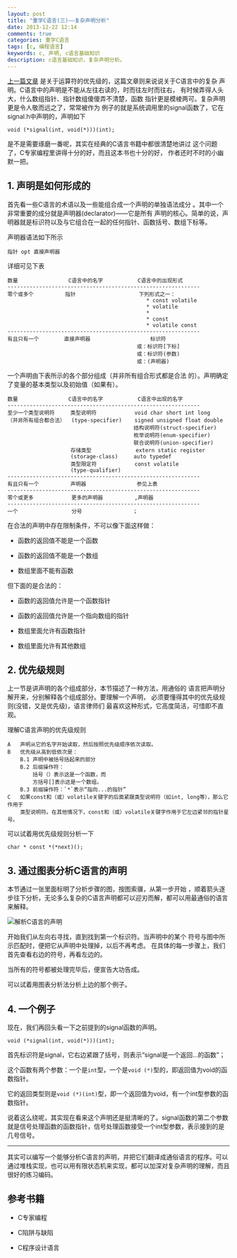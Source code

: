 ```yaml
---
layout: post
title: "重学C语言(三)——复杂声明分析"
date: 2013-12-22 12:14
comments: true
categories: 重学C语言
tags: [c, 编程语言]
keywords: c, 声明, c语言基础知识
description: c语言基础知识，复杂声明分析。
---
```

[上一篇文章](http://812lcl.github.io/blog/2013/12/21/zhong-xue-cyu-yan-er-yun-suan-fu-you-xian-ji-yu-ji-suan-shun-xu/)
是关于运算符的优先级的，这篇文章则来说说关于C语言中的复杂
声明。C语言中的声明是不能从左往右读的，时而往左时而往右，
有时候弄得人头大，什么数组指针、指针数组傻傻弄不清楚，函数
指针更是模棱两可。复杂声明更是令人敬而远之了，常常被作为
例子的就是系统调用里的signal函数了，它在signal.h中声明的，声明如下

    void (*signal(int, void(*)))(int);

是不是需要琢磨一番呢，其实在经典的C语言书籍中都很清楚地讲过
这个问题了，C专家编程里讲得十分的好，而且这本书也十分的好，
作者还时不时的小幽默一把。
<!--more-->
## 1. 声明是如何形成的
首先看一些C语言的术语以及一些能组合成一个声明的单独语法成分
。其中一个非常重要的成分就是声明器(declarator)——它是所有
声明的核心。简单的说，声明器就是标识符以及与它组合在一起的任何指针、函数括号、数组下标等。

声明器语法如下所示

    指针 opt 直接声明器

详细可见下表

    数量                C语言中的名字           C语言中的出现形式
    -------------------------------------------------------------
    零个或多个          指针                    下列形式之一：
                                                * const volatile
                                                * volatile
                                                *
                                                * const
                                                * volatile const
    -------------------------------------------------------------
    有且只有一个        直接声明器                   标识符
                                             或：标识符[下标]
                                             或：标识符(参数)
                                             或：(声明器)

一个声明由下表所示的各个部分组成（并非所有组合形式都是合法
的）。声明确定了变量的基本类型以及初始值（如果有）。

    数量                C语言中的名字           C语言中出现的名字
    -------------------------------------------------------------
    至少一个类型说明符     类型说明符            void char short int long
    （并非所有组合都合法）  (type-specifier)    signed unsigned float double
                                            结构说明符(struct-specifier)
                                            枚举说明符(enum-specifier)
                                            联合说明符(union-specifier)
                        存储类型              extern static register
                        (storage-class)     auto typedef
                        类型限定符            const volatile
                        (type-qualifier)
    -------------------------------------------------------------
    有且只有一个          声明器                参见上表
    -------------------------------------------------------------
    零个或更多            更多的声明器          ,声明器
    -------------------------------------------------------------
    一个                 分号                ；

在合法的声明中存在限制条件，不可以像下面这样做：

- 函数的返回值不能是一个函数

- 函数的返回值不能是一个数组

- 数组里面不能有函数

但下面的是合法的：

- 函数的返回值允许是一个函数指针

- 函数的返回值允许是一个指向数组的指针

- 数组里面允许有函数指针

- 数组里面允许有其他数组

## 2. 优先级规则
上一节是讲声明的各个组成部分，本节描述了一种方法，用通俗的
语言把声明分解开来，分别解释各个组成部分。要理解一个声明，
必须要懂得其中的优先级规则(没错，又是优先级)，语言律师们
最喜欢这种形式，它高度简洁，可惜即不直观。

理解C语言声明的优先级规则

    A   声明从它的名字开始读取，然后按照优先级顺序依次读取。
    B   优先级从高到低依次是：
        B.1 声明中被括号括起来的部分
        B.2 后缀操作符：
            括号（）表示这是一个函数，而
            方括号[]表示这是一个数组。
        B.3 前缀操作符：`*`表示“指向...的指针”
    C   如果const和（或）volatile关键字的后面紧跟类型说明符（如int, long等），那么它作用于
        类型说明符。在其他情况下，const和（或）volatile关键字作用于它左边紧邻的指针星号。

可以试着用优先级规则分析一下

    char * const *(*next)();

## 3. 通过图表分析C语言的声明
本节通过一张里面标明了分析步骤的图，按图索骥，从第一步开始
，顺着箭头逐步往下分析，无论多么复杂的C语言声明都可以迎刃而解，都可以用最通俗的语言来解释。

![解析C语言的声明](http://812lcl.github.io/images/blog/dcl.png)

开始我们从左向右寻找，直到找到第一个标识符。当声明中的某个
符号与图中所示匹配时，便把它从声明中处理掉，以后不再考虑。
在具体的每一步骤上，我们首先查看右边的符号，再看左边的。

当所有的符号都被处理完毕后，便宣告大功告成。

可以试着用图表分析法分析上边的那个例子。

## 4. 一个例子
现在，我们再回头看一下之前提到的signal函数的声明。

    void (*signal(int, void(*)))(int);

首先标识符是signal，它右边紧跟了括号，则表示“signal是一个返回...的函数”；

这个函数有两个参数：一个是`int`型，一个是`void (*)`型的，即返回值为void的函数指针。

它的返回类型则是`void (*)(int)`型，即一个返回值为void，有一个int型参数的函数指针。

说着这么绕呢，其实现在看来这个声明还是挺清晰的了。signal函数的第二个参数就是信号处理函数的函数指针，信号处理函数接受一个int型参数，表示接到的是几号信号。

---
其实可以编写一个能够分析C语言的声明，并把它们翻译成通俗语言的程序。可以通过堆栈实现，也可以用有限状态机来实现，都可以加深对复杂声明的理解，而且很好的练习编码。

## 参考书籍

- C专家编程

- C陷阱与缺陷

- C程序设计语言
